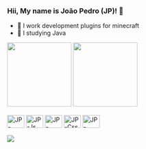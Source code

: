 ### Hii, My name is João Pedro (JP)! 👋

- 🔭 I work development plugins for minecraft
- 🌱 I studying Java

<div>
	<a href=""></a>
  <img height="150em" src="https://github-readme-stats.vercel.app/api?username=jpgamers&show_icons=true&theme=dracula"/>
  <img height="150em" src="https://github-readme-stats.vercel.app/api/top-langs/?username=jpgamers&layout=compact&theme=dracula"/>
</div>

<div style="display: inline_block"><br>
  <img align="center" alt="JP-Java" height="30" width="40" src="https://cdn.jsdelivr.net/gh/devicons/devicon/icons/java/java-original.svg">
  <img align="center" alt="JP-Js" height="30" width="40" src="https://cdn.jsdelivr.net/gh/devicons/devicon/icons/javascript/javascript-original.svg">
  <img align="center" alt="JP-TypeScript" height="30" width="40" src="https://cdn.jsdelivr.net/gh/devicons/devicon/icons/typescript/typescript-original.svg">
	<img align="center" alt="JP-Css" height="30" width="40" src="https://cdn.jsdelivr.net/gh/devicons/devicon/icons/css3/css3-original.svg">
  <img align="center" alt="JP-Html" height="30" width="40" src="https://cdn.jsdelivr.net/gh/devicons/devicon/icons/html5/html5-original.svg">
</div>
<br>
<div>
  <a href=""><img src="https://img.shields.io/badge/Discord-7289DA?style=for-the-badge&logo=discord&logoColor=white"></a>
</div>
